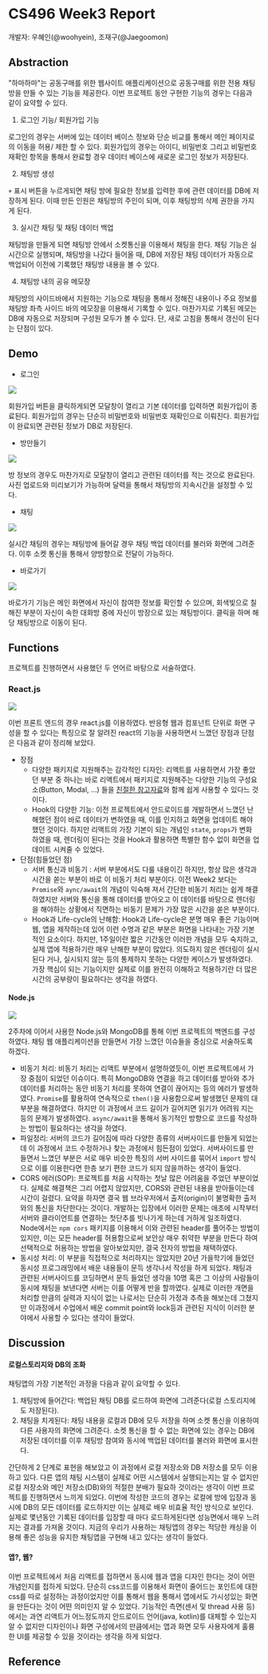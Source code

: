 # CS496 Week3 Report

개발자: 우혜인(@woohyein), 조재구(@Jaegoomon)

## Abstraction

"하마하마"는 공동구매를 위한 웹사이트 애플리케이션으로 공동구매를 위한 전용 채팅방을 만들 수 있는 기능을 제공한다. 이번 프로젝트 동안 구현한 기능의 경우는 다음과 같이 요약할 수 있다.

1. 로그인 기능/ 회원가입 기능

로그인의 경우는 서버에 있는 데이터 베이스 정보와 단순 비교를 통해서 메인 페이지로의 이동을 허용/ 제한 할 수 있다. 회원가입의 경우는 아이디, 비밀번호 그리고 비밀번호 재확인 항목을 통해서 완료할 경우 데이터 베이스에 새로운 로그인 정보가 저장된다.

2. 채팅방 생성

`+` 표시 버튼을 누르게되면 채팅 방에 필요한 정보를 입력한 후에 관련 데이터를 DB에 저장하게 된다. 이때 만든 인원은 채팅방의 주인이 되며, 이후 채팅방의 삭제 권한을 가지게 된다.

3. 실시간 채팅 및 채팅 데이터 백업

채팅방을 만들게 되면 채팅방 안에서 소켓통신을 이용해서 채팅을 한다. 채팅 기능은 실시간으로 실행되며, 채팅방을 나갔다 들어올 때, DB에 저장된 채팅 데이터가 자동으로 백업되어 이전에 기록했던 채팅방 내용을 볼 수 있다.

4. 채팅방 내의 공유 메모장

채팅방의 사이드바에서 지원하는 기능으로 채팅을 통해서 정해진 내용이나 주요 정보를 채팅방 좌측 사이드 바의 메모장을 이용해서 기록할 수 있다. 마찬가지로 기록된 메모는 DB에 자동으로 저장되며 구성원 모두가 볼 수 있다. 단, 새로 고침을 통해서 갱신이 된다는 단점이 있다.

## Demo

* 로그인

![](https://raw.githubusercontent.com/madcamp2020-proj3/Syno_front/master/demo/login.gif)

회원가입 버튼을 클릭하게되면 모달창이 열리고 기본 데이터를 입력하면 회원가입이 종료된다. 회원가입의 경우는 단순히 비밀번호와 비밀번호 재확인으로 이뤄진다. 회원가입이 완료되면 관련된 정보가 DB로 저장된다.

* 방만들기

![](https://raw.githubusercontent.com/madcamp2020-proj3/Syno_front/master/demo/make.gif)

방 정보의 경우도 마찬가지로 모달창이 열리고 관련된 데이터를 적는 것으로 완료된다. 사진 업로드와 미리보기가 가능하며 달력을 통해서 채팅방의 지속시간을 설정할 수 있다.

* 채팅

![](https://raw.githubusercontent.com/madcamp2020-proj3/Syno_front/master/demo/chat.gif)

실시간 채팅의 경우는 채팅방에 들어갈 경우 채팅 백업 데이터를 불러와 화면에 그려준다. 이후 소켓 통신을 통해서 양방향으로 전달이 가능하다.

* 바로가기

![](https://raw.githubusercontent.com/madcamp2020-proj3/Syno_front/master/demo/goto.gif)

바로가기 기능은 메인 화면에서 자신이 참여한 정보를 확인할 수 있으며, 회색빛으로 칠해진 부분이 자신이 속한 대화방 중에 자신이 방장으로 있는 채팅방이다. 클릭을 하며 해당 채팅방으로 이동이 된다.

## Functions

프로젝트를 진행하면서 사용했던 두 언어르 바탕으로 서술하였다.

### React.js 

![](https://reactjs.org/logo-og.png)

이번 프론트 엔드의 경우 react.js를 이용하였다. 반응형 웹과 컴포넌트 단위로 화면 구성을 할 수 있다는 특징으로 잘 알려진 react의 기능을 사용하면서 느꼈던 장점과 단점은 다음과 같이 정리해 보았다.

* 장점
  * 다양한 패키지로 지원해주는 감각적인 디자인: 리액트를 사용하면서 가장 좋았던 부분 중 하나는 바로 리액트에서 패키지로 지원해주는 다양한 기능의 구성요소(Button, Modal, ...) 들을 [친절한 참고자료](https://react-bootstrap.github.io/)와 함께 쉽게 사용할 수 있다느 것이다.
  * Hook의 다양한 기능: 이전 프로젝트에서 안드로이드를 개발하면서 느꼈던 난해했던 점이 바로 데이터가 변하였을 때, 이를 인지하고 화면을 업데이트 해야 했던 것이다. 하지만 리액트의 가장 기본이 되는 개념인 `state`, `props`가 변화 하였을 때, 렌더링이 된다는 것을 Hook과 활용하면 특별한 함수 없이 화면을 업데이트 시켜줄 수 있었다. 
* 단점(힘들었던 점)
  * 서버 통신과 비동기 : 서버 부분에서도 다룰 내용이긴 하지만, 항상 많은 생각과 시간을 쏟는 부분이 바로 이 비동기 처리 부분이다. 이전 Week2 보다는 `Promise`와 `aync/await`의 개념이 익숙해 져서 간단한 비동기 처리는 쉽게 해결하였지만 서버와 통신을 통해 데이터를 받아오고 이 데이터를 바탕으로 렌더링을 해야하는 상황에서 직면하는 비동기 문제가 가장 많은 시간을 쏟은 부분이다. 
  * Hook과 Life-cycle의 난해함: Hook과 Life-cycle은 분명 매우 좋은 기능이며 웹, 앱을 제작하는데 있어 이런 수명과 같은 부분은 화면을 나타내는 가장 기본적인 요소이다. 하지만, 1주일이란 짧은 기간동안 이러한 개념을 모두 숙지하고, 실제 앱에 적용하기란 매우 난해한 부분이 많았다. 의도하지 않은 렌더링이 실시된다 거나, 실시되지 않는 등의 통제하지 못하는 다양한 케이스가 발생하였다. 가장 핵심이 되는 기능이지만 실제로 이를 완전히 이해하고 적용하기란 더 많은 시간의 공부량이 필요하다는 생각을 하였다.

#### Node.js

![](https://upload.wikimedia.org/wikipedia/commons/thumb/d/d9/Node.js_logo.svg/1200px-Node.js_logo.svg.png)

2주차에 이어서 사용한 Node.js와 MongoDB를 통해 이번 프로젝트의 백엔드를 구성하였다. 채팅 웹 애플리케이션을 만들면서 가장 느꼈던 이슈들을 중심으로 서술하도록 하겠다. 

* 비동기 처리: 비동기 처리는 리액트 부분에서 설명하였듯이, 이번 프로젝트에서 가장 중점이 되었던 이슈이다. 특히 MongoDB와 연결을 하고 데이터를 받아와 추가 데이터를 처리하는 동안 비동기 처리를 못하여 연결이 끊어지는 등의 에러가 발생하였다. `Promise`를 활용하여 연속적으로 `then()`을 사용함으로써 발생했던 문제의 대부분을 해결하였다. 하지만 이 과정에서 코드 길이가 길어지면 읽기가 어려워 지는 등의 문제가 발생하였다. `async/await`을 통해서 동기적인 방향으로 코드를 작성하는 방법이 필요하다는 생각을 하였다.
* 파일정리: 서버의 코드가 길어짐에 따라 다양한 종류의 서버사이드를 만들게 되었는데 이 과정에서 코드 수정하거나 찾는 과정에서 힘든점이 있었다. 서버사이드를 만들면서 느꼈던 부분은 서로 매우 비슷한 특징의 서버 사이드를 묶어서 `import` 방식으로 이를 이용한다면 한층 보기 편한 코드가 되지 않을까하는 생각이 들었다.
* CORS 에러(SOP): 프로젝트를 처음 시작하는 첫날 많은 어려움을 주었던 부분이었다. 실제로 해결책은 그리 어렵지 않았지만, CORS와 관련된 내용을 받아들이는데 시간이 걸렸다. 요약을 하자면 결국 웹 브라우저에서 출저(origin)이 불명확한 출저와의 통신을 차단한다는 것이다. 개발하는 입장에서 이러한 문제는 애초에 시작부터 서버와 클라이언트를 연결하는 첫단추를 빗나가게 하는데 거하게 일조하였다. Node에서는 `npm cors` 패키지를 이용해서 이와 관련된 header를 풀어주는 방법이 있지만, 이는 모든 header를 허용함으로써 보안상 매우 취약한 부분을 만든다 하여 선택적으로 허용하는 방법을 알아보았지만, 결국 전자의 방법을 채택하였다.
* 동시성 처리: 이 부분을 직접적으로 처리하지는 않았지만 20년 가을학기에 들었던 동시성 프로그래밍에서 배운 내용들이 문득 생각나서 작성을 하게 되었다. 채팅과 관련된 서버사이드를 코딩하면서 문득 들었던 생각을 10명 혹은 그 이상의 사람들이 동시에 채팅을 보낸다면 서버는 이를 어떻게 반을 할까였다. 실제로 이러한 개면을 처리할 만큼의 실력과 지식이 없는 나로서는 단순히 가정과 추측을 해보는데 그쳤지만 이과정에서 수업에서 배운 commit point와 lock등과 관련된 지식이 이러한 분야에서 사용할 수 있다는 생각이 들었다.

## Discussion

#### 로컬스토리지와 DB의 조화

채팅앱의 가장 기본적인 과정을 다음과 같이 요약할 수 있다.

1. 채팅방에 들어간다: 백업된 채팅 DB를 로드하여 화면에 그려준다(로컬 스토리지에도 저장된다).
2. 채팅을 치게된다: 채팅 내용을 로컬과 DB에 모두 저장을 하며 소켓 통신을 이용하여 다른 사용자의 화면에 그려준다. 소켓 통신을 할 수 없는 화면에 있는 경우는 DB에 저장된 데이터를 이후 채팅방 참여와 동시에 백업된 데이터를 불러와 화면에 표시한다.

간단하게 2 단계로 표현을 해보았고 이 과정에서 로컬 저장소와 DB 저장소를 모두 이용하고 있다. 다른 앱의 채팅 시스템이 실제로 어떤 시스템에서 실행되는지는 알 수 없지만 로컬 저장소와 메인 저장소(DB)와의 적절한 분배가 필요하 것이라는 생각이 이번 프로젝트를 진행하면서 느끼게 되었다. 이번에 작성한 코드의 경우는 로컬에 방에 입장과 동시에 DB의 모든 데이터를 로드하지만 이는 실제로 배우 비효율 적인 방식으로 보인다. 실제로 몇년동안 기록된 데이터를 입장할 때 마다 로드하게된다면 성능면에서 매우 느려지는 결과를 가져올 것이다. 지금의 우리가 사용하는 채팅앱의 경우는 적당한 캐싱을 이용해 좋은 성능을 유지한 채팅앱을 구현해 내고 있다는 생각이 들었다.

#### 앱?, 웹?

이번 프로젝트에서 처음 리액트를 접하면서 동시에 웹과 앱을 디자인 한다는 것이 어떤 개념인지를 접하게 되었다. 단순히 css코드를 이용해서 화면이 줄어드는 포인트에 대한 css를 따로 설정하는 과정이었지만 이를 통해서 웹을 통해서 앱에서도 가시성있는 화면을 만든다는 것이 어떤 의미인지 알 수 있었다. 기능적인 측면(센서 및 thread 사용 등)에서는 과연 리액트가 어느정도까지 안드로이드 언어(java, kotlin)를 대체할 수 있는지 알 수 없지만 디자인이나 화면 구성에서의 만큼에서는 앱과 화면 모두 사용자에게 훌륭한 UI를 제공할 수 있을 것이라는 생각을 하게 되었다.

## Reference

